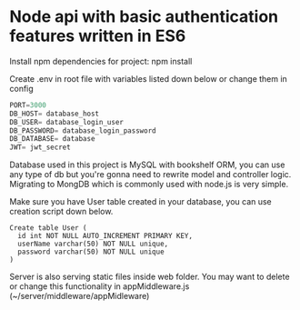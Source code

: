 # Node api with basic authentication features written in ES6

Install npm dependencies for project: npm install

Create .env in root file with variables listed down below or change them in config
```javascript
PORT=3000
DB_HOST= database_host
DB_USER= database_login_user
DB_PASSWORD= database_login_password
DB_DATABASE= database
JWT= jwt_secret
```

Database used in this project is MySQL with bookshelf ORM, you can use any type of db but you're gonna need to rewrite model and controller logic. Migrating to MongDB which is commonly used with node.js is very simple.

Make sure you have User table created in your database, you can use creation script down below.

```
Create table User (
  id int NOT NULL AUTO_INCREMENT PRIMARY KEY,
  userName varchar(50) NOT NULL unique,
  password varchar(50) NOT NULL unique
)
```

Server is also serving static files inside web folder. You may want to delete or change this functionality in appMiddleware.js (~/server/middleware/appMidleware)
